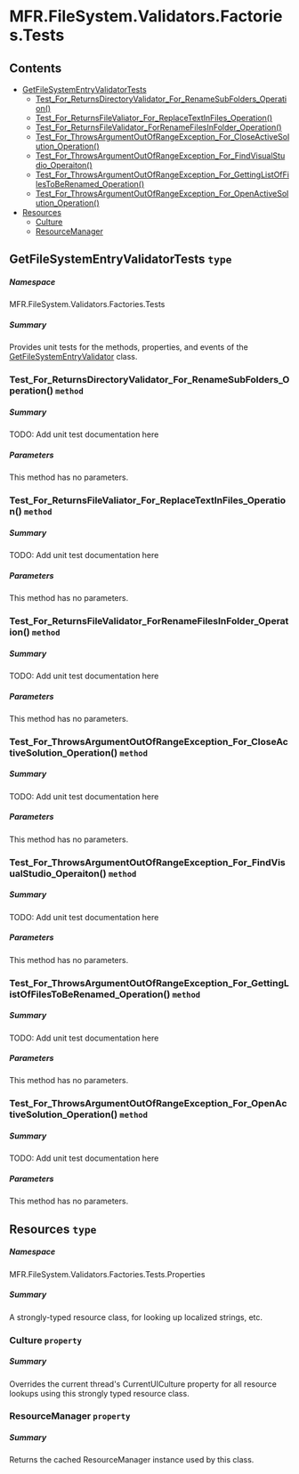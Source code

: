 <a name='assembly'></a>
# MFR.FileSystem.Validators.Factories.Tests

## Contents

- [GetFileSystemEntryValidatorTests](#T-MFR-Objects-FileSystem-Validators-Factories-Tests-GetFileSystemEntryValidatorTests 'MFR.FileSystem.Validators.Factories.Tests.GetFileSystemEntryValidatorTests')
  - [Test_For_ReturnsDirectoryValidator_For_RenameSubFolders_Operation()](#M-MFR-Objects-FileSystem-Validators-Factories-Tests-GetFileSystemEntryValidatorTests-Test_For_ReturnsDirectoryValidator_For_RenameSubFolders_Operation 'MFR.FileSystem.Validators.Factories.Tests.GetFileSystemEntryValidatorTests.Test_For_ReturnsDirectoryValidator_For_RenameSubFolders_Operation')
  - [Test_For_ReturnsFileValiator_For_ReplaceTextInFiles_Operation()](#M-MFR-Objects-FileSystem-Validators-Factories-Tests-GetFileSystemEntryValidatorTests-Test_For_ReturnsFileValiator_For_ReplaceTextInFiles_Operation 'MFR.FileSystem.Validators.Factories.Tests.GetFileSystemEntryValidatorTests.Test_For_ReturnsFileValiator_For_ReplaceTextInFiles_Operation')
  - [Test_For_ReturnsFileValidator_ForRenameFilesInFolder_Operation()](#M-MFR-Objects-FileSystem-Validators-Factories-Tests-GetFileSystemEntryValidatorTests-Test_For_ReturnsFileValidator_ForRenameFilesInFolder_Operation 'MFR.FileSystem.Validators.Factories.Tests.GetFileSystemEntryValidatorTests.Test_For_ReturnsFileValidator_ForRenameFilesInFolder_Operation')
  - [Test_For_ThrowsArgumentOutOfRangeException_For_CloseActiveSolution_Operation()](#M-MFR-Objects-FileSystem-Validators-Factories-Tests-GetFileSystemEntryValidatorTests-Test_For_ThrowsArgumentOutOfRangeException_For_CloseActiveSolution_Operation 'MFR.FileSystem.Validators.Factories.Tests.GetFileSystemEntryValidatorTests.Test_For_ThrowsArgumentOutOfRangeException_For_CloseActiveSolution_Operation')
  - [Test_For_ThrowsArgumentOutOfRangeException_For_FindVisualStudio_Operaiton()](#M-MFR-Objects-FileSystem-Validators-Factories-Tests-GetFileSystemEntryValidatorTests-Test_For_ThrowsArgumentOutOfRangeException_For_FindVisualStudio_Operaiton 'MFR.FileSystem.Validators.Factories.Tests.GetFileSystemEntryValidatorTests.Test_For_ThrowsArgumentOutOfRangeException_For_FindVisualStudio_Operaiton')
  - [Test_For_ThrowsArgumentOutOfRangeException_For_GettingListOfFilesToBeRenamed_Operation()](#M-MFR-Objects-FileSystem-Validators-Factories-Tests-GetFileSystemEntryValidatorTests-Test_For_ThrowsArgumentOutOfRangeException_For_GettingListOfFilesToBeRenamed_Operation 'MFR.FileSystem.Validators.Factories.Tests.GetFileSystemEntryValidatorTests.Test_For_ThrowsArgumentOutOfRangeException_For_GettingListOfFilesToBeRenamed_Operation')
  - [Test_For_ThrowsArgumentOutOfRangeException_For_OpenActiveSolution_Operation()](#M-MFR-Objects-FileSystem-Validators-Factories-Tests-GetFileSystemEntryValidatorTests-Test_For_ThrowsArgumentOutOfRangeException_For_OpenActiveSolution_Operation 'MFR.FileSystem.Validators.Factories.Tests.GetFileSystemEntryValidatorTests.Test_For_ThrowsArgumentOutOfRangeException_For_OpenActiveSolution_Operation')
- [Resources](#T-MFR-Objects-FileSystem-Validators-Factories-Tests-Properties-Resources 'MFR.FileSystem.Validators.Factories.Tests.Properties.Resources')
  - [Culture](#P-MFR-Objects-FileSystem-Validators-Factories-Tests-Properties-Resources-Culture 'MFR.FileSystem.Validators.Factories.Tests.Properties.Resources.Culture')
  - [ResourceManager](#P-MFR-Objects-FileSystem-Validators-Factories-Tests-Properties-Resources-ResourceManager 'MFR.FileSystem.Validators.Factories.Tests.Properties.Resources.ResourceManager')

<a name='T-MFR-Objects-FileSystem-Validators-Factories-Tests-GetFileSystemEntryValidatorTests'></a>
## GetFileSystemEntryValidatorTests `type`

##### Namespace

MFR.FileSystem.Validators.Factories.Tests

##### Summary

Provides unit tests for the methods, properties, and events of the
[GetFileSystemEntryValidator](#T-MFR-Objects-GetFileSystemEntryValidator 'MFR.GetFileSystemEntryValidator')
class.

<a name='M-MFR-Objects-FileSystem-Validators-Factories-Tests-GetFileSystemEntryValidatorTests-Test_For_ReturnsDirectoryValidator_For_RenameSubFolders_Operation'></a>
### Test_For_ReturnsDirectoryValidator_For_RenameSubFolders_Operation() `method`

##### Summary

TODO: Add unit test documentation here

##### Parameters

This method has no parameters.

<a name='M-MFR-Objects-FileSystem-Validators-Factories-Tests-GetFileSystemEntryValidatorTests-Test_For_ReturnsFileValiator_For_ReplaceTextInFiles_Operation'></a>
### Test_For_ReturnsFileValiator_For_ReplaceTextInFiles_Operation() `method`

##### Summary

TODO: Add unit test documentation here

##### Parameters

This method has no parameters.

<a name='M-MFR-Objects-FileSystem-Validators-Factories-Tests-GetFileSystemEntryValidatorTests-Test_For_ReturnsFileValidator_ForRenameFilesInFolder_Operation'></a>
### Test_For_ReturnsFileValidator_ForRenameFilesInFolder_Operation() `method`

##### Summary

TODO: Add unit test documentation here

##### Parameters

This method has no parameters.

<a name='M-MFR-Objects-FileSystem-Validators-Factories-Tests-GetFileSystemEntryValidatorTests-Test_For_ThrowsArgumentOutOfRangeException_For_CloseActiveSolution_Operation'></a>
### Test_For_ThrowsArgumentOutOfRangeException_For_CloseActiveSolution_Operation() `method`

##### Summary

TODO: Add unit test documentation here

##### Parameters

This method has no parameters.

<a name='M-MFR-Objects-FileSystem-Validators-Factories-Tests-GetFileSystemEntryValidatorTests-Test_For_ThrowsArgumentOutOfRangeException_For_FindVisualStudio_Operaiton'></a>
### Test_For_ThrowsArgumentOutOfRangeException_For_FindVisualStudio_Operaiton() `method`

##### Summary

TODO: Add unit test documentation here

##### Parameters

This method has no parameters.

<a name='M-MFR-Objects-FileSystem-Validators-Factories-Tests-GetFileSystemEntryValidatorTests-Test_For_ThrowsArgumentOutOfRangeException_For_GettingListOfFilesToBeRenamed_Operation'></a>
### Test_For_ThrowsArgumentOutOfRangeException_For_GettingListOfFilesToBeRenamed_Operation() `method`

##### Summary

TODO: Add unit test documentation here

##### Parameters

This method has no parameters.

<a name='M-MFR-Objects-FileSystem-Validators-Factories-Tests-GetFileSystemEntryValidatorTests-Test_For_ThrowsArgumentOutOfRangeException_For_OpenActiveSolution_Operation'></a>
### Test_For_ThrowsArgumentOutOfRangeException_For_OpenActiveSolution_Operation() `method`

##### Summary

TODO: Add unit test documentation here

##### Parameters

This method has no parameters.

<a name='T-MFR-Objects-FileSystem-Validators-Factories-Tests-Properties-Resources'></a>
## Resources `type`

##### Namespace

MFR.FileSystem.Validators.Factories.Tests.Properties

##### Summary

A strongly-typed resource class, for looking up localized strings, etc.

<a name='P-MFR-Objects-FileSystem-Validators-Factories-Tests-Properties-Resources-Culture'></a>
### Culture `property`

##### Summary

Overrides the current thread's CurrentUICulture property for all
  resource lookups using this strongly typed resource class.

<a name='P-MFR-Objects-FileSystem-Validators-Factories-Tests-Properties-Resources-ResourceManager'></a>
### ResourceManager `property`

##### Summary

Returns the cached ResourceManager instance used by this class.
